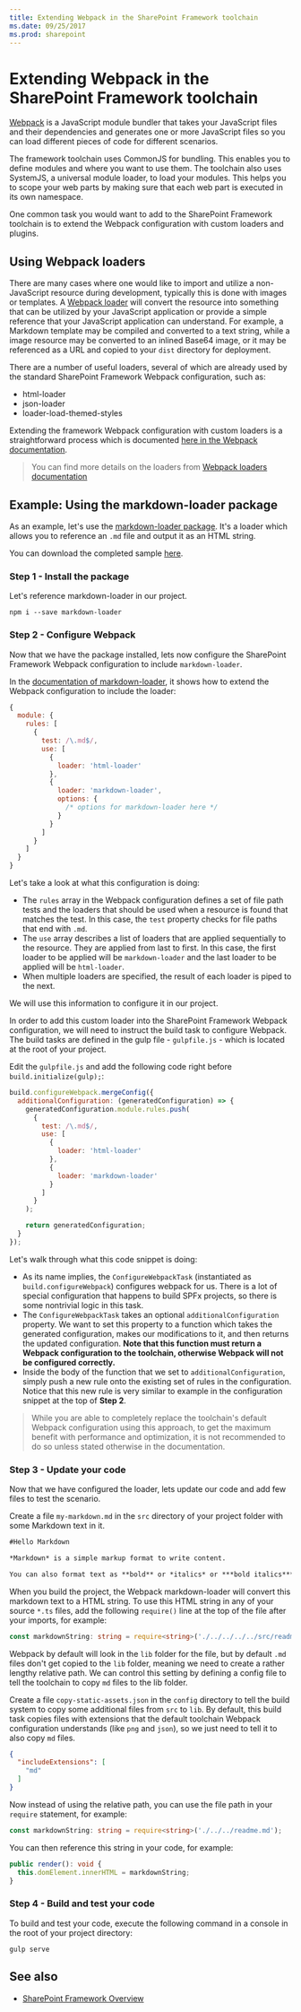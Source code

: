 ```yaml
---
title: Extending Webpack in the SharePoint Framework toolchain
ms.date: 09/25/2017
ms.prod: sharepoint
---
```



# Extending Webpack in the SharePoint Framework toolchain

[Webpack](https://Webpack.js.org/) is a JavaScript module bundler that takes your JavaScript files and their dependencies and generates one or more JavaScript files so you can load different pieces of code for different scenarios.

The framework toolchain uses CommonJS for bundling. This enables you to define modules and where you want to use them. The toolchain also uses SystemJS, a universal module loader, to load your modules. This helps you to scope your web parts by making sure that each web part is executed in its own namespace.

One common task you would want to add to the SharePoint Framework toolchain is to extend the Webpack configuration with custom loaders and plugins.

## Using Webpack loaders
There are many cases where one would like to import and utilize a non-JavaScript resource during development, typically this is done with images or templates. A [Webpack loader](https://webpack.js.org/loaders/) will convert the resource into something that can be utilized by your JavaScript application or provide a simple reference that your JavaScript application can understand. For example, a Markdown template may be compiled and converted to a text string, while a image resource may be converted to an inlined Base64 image, or it may be referenced as a URL and copied to your `dist` directory for deployment.

There are a number of useful loaders, several of which are already used by the standard SharePoint Framework Webpack configuration, such as:

- html-loader
- json-loader
- loader-load-themed-styles

Extending the framework Webpack configuration with custom loaders is a straightforward process which is documented [here in the Webpack documentation](https://webpack.js.org/contribute/writing-a-loader/).

> You can find more details on the loaders from [Webpack loaders documentation](https://webpack.js.org/loaders/)

## Example: Using the markdown-loader package
As an example, let's use the [markdown-loader package](https://www.npmjs.com/package/markdown-loader).  It's a loader which allows you to reference an `.md` file and output it as an HTML string.

You can download the completed sample [here](https://aka.ms/spfx-extend-Webpack-sample).

### Step 1 - Install the package
Let's reference markdown-loader in our project.

```
npm i --save markdown-loader
```

### Step 2 - Configure Webpack
Now that we have the package installed, lets now configure the SharePoint Framework Webpack configuration to include `markdown-loader`.

In the [documentation of markdown-loader](https://github.com/peerigon/markdown-loader), it shows how to extend the Webpack configuration to include the loader:

```JavaScript
{
  module: {
    rules: [
      {
        test: /\.md$/,
        use: [
          {
            loader: 'html-loader'
          },
          {
            loader: 'markdown-loader',
            options: {
              /* options for markdown-loader here */
            }
          }
        ]
      }
    ]
  }
}
```

Let's take a look at what this configuration is doing:
  - The `rules` array in the Webpack configuration defines a set of file path tests and the loaders that should be used when a resource is found that matches the test. In this case, the `test` property checks for file paths that end with `.md`.
  - The `use` array describes a list of loaders that are applied sequentially to the resource. They are applied from last to first. In this case, the first loader to be applied will be `markdown-loader` and the last loader to be applied will be `html-loader`.
  - When multiple loaders are specified, the result of each loader is piped to the next.

We will use this information to configure it in our project.

In order to add this custom loader into the SharePoint Framework Webpack configuration, we will need to instruct the build task to configure Webpack. The build tasks are defined in the gulp file - `gulpfile.js` - which is located at the root of your project.

Edit the `gulpfile.js` and add the following code right before `build.initialize(gulp);`:

```JavaScript
build.configureWebpack.mergeConfig({
  additionalConfiguration: (generatedConfiguration) => {
    generatedConfiguration.module.rules.push(
      {
        test: /\.md$/,
        use: [
          {
            loader: 'html-loader'
          },
          {
            loader: 'markdown-loader'
          }
        ]
      }
    );

    return generatedConfiguration;
  }
});
```

Let's walk through what this code snippet is doing:
  - As its name implies, the `ConfigureWebpackTask` (instantiated as `build.configureWebpack`) configures webpack for us. There is a lot of special configuration that happens to build SPFx projects, so there is some nontrivial logic in this task.
  - The `ConfigureWebpackTask` takes an optional `additionalConfiguration` property. We want to set this property to a function which takes the generated configuration, makes our modifications to it, and then returns the updated configuration. **Note that this function must return a Webpack configuration to the toolchain, otherwise Webpack will not be configured correctly.**
  - Inside the body of the function that we set to `additionalConfiguration`, simply push a new rule onto the existing set of rules in the configuration. Notice that this new rule is very similar to example in the configuration snippet at the top of **Step 2**.

> While you are able to completely replace the toolchain's default Webpack configuration using this approach, to get the maximum benefit with performance and optimization, it is not recommended to do so unless stated otherwise in the documentation.

### Step 3 - Update your code
Now that we have configured the loader, lets update our code and add few files to test the scenario.

Create a file `my-markdown.md` in the `src` directory of your project folder with some Markdown text in it.

```md
#Hello Markdown

*Markdown* is a simple markup format to write content.

You can also format text as **bold** or *italics* or ***bold italics***
```

When you build the project, the Webpack markdown-loader will convert this markdown text to a HTML string. To use this HTML string in any of your source `*.ts` files, add the following `require()` line at the top of the file after your imports, for example:


```TypeScript
const markdownString: string = require<string>('./../../../../src/readme.md');
```

Webpack by default will look in the `lib` folder for the file, but by default `.md` files don't get copied to the `lib` folder, meaning we need to create a rather lengthy relative path. We can control this setting by defining a config file to tell the toolchain to copy `md` files to the lib folder.

Create a file `copy-static-assets.json` in the `config` directory to tell the build system to copy some additional files from `src` to `lib`. By default, this build task copies files with extensions that the default toolchain Webpack configuration understands (like `png` and `json`), so we just need to tell it to also copy `md` files.

```JSON
{
  "includeExtensions": [
    "md"
  ]
}
```

Now instead of using the relative path, you can use the file path in your `require` statement, for example:

```TypeScript
const markdownString: string = require<string>('./../../readme.md');
```

You can then reference this string in your code, for example:

``` TypeScript
public render(): void {
  this.domElement.innerHTML = markdownString;
}
```

### Step 4 - Build and test your code
To build and test your code, execute the following command in a console in the root of your project directory:

```
gulp serve
```

## See also

- [SharePoint Framework Overview](../../sharepoint-framework-overview.md)